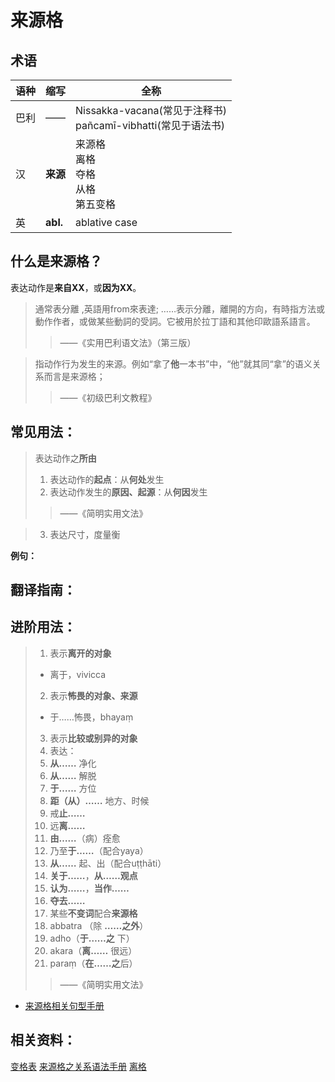# 来源格

## 术语

|语种|缩写|全称|
|-|-|-|
|巴利|——|Nissakka-vacana\(常见于注释书\)<br>pañcamī-vibhatti\(常见于语法书\)|
|汉|**来源**|来源格<br>离格<br>夺格<br>从格<br>第五变格|
|英|**abl.**|ablative case|

## 什么是来源格？

表达动作是**来自XX**，或**因为XX**。

> 通常表分離 ,英語用from來表達; ……表示分離，離開的方向，有時指方法或動作作者，或做某些動詞的受詞。它被用於拉丁語和其他印歐語系語言。
>
> > ——《实用巴利语文法》（第三版）

>指动作行为发生的来源。例如“拿了**他**一本书”中，“他”就其同“拿”的语义关系而言是来源格；
>
>> ——《初级巴利文教程》



## 常见用法：
>表达动作之**所由**
>1. 表达动作的**起点**：从**何处**发生
>2. 表达动作发生的**原因、起源**：从**何因**发生 
>> ——《简明实用文法》

>3. 表达尺寸，度量衡

**例句：**

## 翻译指南：

## 进阶用法：

>1. 表示**离开的对象**
> - 离于，vivicca 
>2. 表示**怖畏的对象、来源**
> - 于……怖畏，bhayaṃ
>3. 表示**比较或别异的对象**
>4. 表达：
> 1. **从……** 净化
> 2. **从……** 解脱
> 3. **于……** 方位
> 4. **距（从）……** 地方、时候
> 5. 戒**止……**
> 6. 远**离……**
> 7. **由……**（病）痊愈
> 8. 乃至**于……**（配合yaya）
> 9. **从……** 起、出（配合uṭṭhāti）
> 10. **关于……**，**从……观点**
> 11. **认为……**，**当作……**
> 12. **夺去……**
>5. 某些**不变词**配合**来源格**
> 1. abbatra （除 **……之外**）
> 2. adho（**于……之** 下）
> 3. akara（**离……** 很远）
> 4. paraṃ（**在……之**后）
>>——《简明实用文法》


* [来源格相关句型手册](../grammar/grammar.md)

## 相关资料：

[变格表](ending-table.md)
[来源格之关系语法手册](../basic-relation/abl.md)
[离格](https://zh.wikipedia.org/wiki/%E7%A6%BB%E6%A0%BC)

